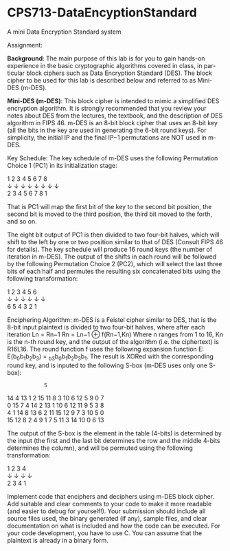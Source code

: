 CPS713-DataEncyptionStandard
============================

A mini Data Encryption Standard system

Assignment: 

<b>Background</b>: The main purpose of this lab is for you to gain hands-on experience in the basic cryptographic algorithms covered in class, in par- ticular block ciphers such as Data Encryption Standard (DES). The block cipher to be used for this lab is described below and referred to as Mini-DES (m-DES).

<b>Mini-DES (m-DES)</b>: This block cipher is intended to mimic a simplified DES encryption algorithm. It is strongly recommended that you review your notes about DES from the lectures, the textbook, and the description of DES algorithm in FIPS 46. m-DES is an 8-bit block cipher that uses an 8-bit key (all the bits in the key are used in generating the 6-bit round keys). For simplicity, the initial IP and the final IP−1 permutations are NOT used in m-DES.

Key Schedule: The key schedule of m-DES uses the following Permutation Choice 1 (PC1) in its initialization stage:

1 2 3 4 5 6 7 8<br>
↓ ↓ ↓ ↓ ↓ ↓ ↓ ↓<br>
2 3 4 5 6 7 8 1

That is PC1 will map the first bit of the key to the second bit position, the second bit is moved to the third position, the third bit moved to the forth, and so on.


The eight bit output of PC1 is then divided to two four-bit halves, which will shift to the left by one or two position similar to that of DES (Consult FIPS 46 for details). The key schedule will produce 16 round keys (the number of iteration in m-DES). The output of the shifts in each round will be followed by the following Permutation Choice 2 (PC2), which will select the last three bits of each half and permutes the resulting six concatenated bits using the following transformation:

1 2 3 4 5 6<br>
↓ ↓ ↓ ↓ ↓ ↓<br>
6 5 4 3 2 1

Enciphering Algorithm: m-DES is a Feistel cipher similar to DES, that is the 8-bit input plaintext is divided to two four-bit halves, where after each iteration
Ln = Rn−1
Rn = Ln−1 ⊕ f(Rn−1,Kn)
Where n ranges from 1 to 16, Kn is the n-th round key, and the output of the algorithm (i.e. the ciphertext) is R16L16.
The round function f uses the following expansion function E: E(b<sub>0</sub>b<sub>1</sub>b<sub>2</sub>b<sub>3</sub>) = <sub>b3</sub>b<sub>0</sub>b<sub>1</sub>b<sub>2</sub>b<sub>3</sub>b<sub>1</sub>.
The result is XORed with the corresponding round key, and is inputed to the following S-box (m-DES uses only one S-box):

                S
14 4 13 1 2 15 11 8 3 10 6 12 5 9 0 7<br>
0 15 7 4 14 2 13 1 10 6 12 11 9 5 3 8 <br>
4 1 14 8 13 6 2 11 15 12 9 7 3 10 5 0 <br>
15 12 8 2 4 9 1 7 5 11 3 14 10 0 6 13<br>

The output of the S-box is the element in the table (4-bits) is determined by the input (the first and the last bit determines the row and the middle 4-bits determines the column), and will be permuted using the following transformation:

1 2 3 4<br>
↓ ↓ ↓ ↓<br>
2 3 4 1


Implement code that enciphers and deciphers using m-DES block cipher. Add suitable and clear comments to your code to make it more readable (and easier to debug for yourself!). Your submission should include all source files used, the binary generated (if any), sample files, and clear documentation on what is included and how the code can be executed. For your code development, you have to use C. You can assume that the plaintext is already in a binary form.
